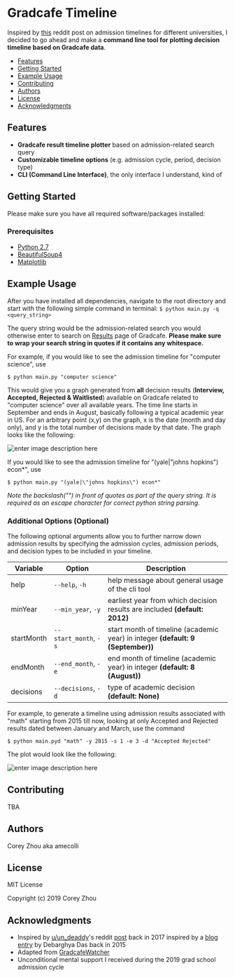 # Gradcafe Timeline

Inspired by [this](https://www.reddit.com/r/gradadmissions/comments/7srxxy/decision_timelines_for_particular_universities/) reddit post on admission timelines for different universities, I decided to go ahead and make a **command line tool for plotting decision timeline based on Gradcafe data**.

- [Features](#features)
- [Getting Started](#getting-started)
- [Example Usage](#example-usage)
- [Contributing](#contributing)
- [Authors](#authors)
- [License](#license)
- [Acknowledgments](#acknowledgments)

## Features

- **Gradcafe result timeline plotter** based on admission-related search query
- **Customizable timeline options** (e.g. admission cycle, period, decision type)
- **CLI (Command Line Interface)**, the only interface I understand, kind of

## Getting Started

Please make sure you have all required software/packages installed:

### Prerequisites

- [Python 2.7](https://www.python.org/downloads/)
- [BeautifulSoup4](https://pypi.org/project/beautifulsoup4/)
- [Matplotlib](https://matplotlib.org/users/installing.html)

## Example Usage

After you have installed all dependencies, navigate to the root directory and start with the following simple command in terminal:
``
$ python main.py -q <query_string>
``

The query string would be the admission-related search you would otherwise enter to search on [Results](https://www.thegradcafe.com/survey/) page of Gradcafe. **Please make sure to wrap your search string in quotes if it contains any whitespace.**

For example, if you would like to see the admission timeline for "computer science", use

``
$ python main.py "computer science"
``

This would give you a graph generated from **all** decision results (**Interview, Accepted, Rejected & Waitlisted**) available on Gradcafe related to "computer science" over all available years. The time line starts in September and ends in August, basically following a typical academic year in US. For an arbitrary point (x,y) on the graph, x is the date (month and day only), and y is the total number of decisions made by that date. The graph looks like the following:

![enter image description here](https://lh3.googleusercontent.com/pgq7c6zNCbYCwylzoIztFVRqihAfHPIgpUsdLj6nlTc8LFLqGchMKjNoBwQy66PfdQJOGT_QnD3w "example_timeline_cs")

If you would like to see the admission timeline for "(yale|"johns hopkins") econ*", use

``
$ python main.py "(yale|\"johns hopkins\") econ*"
``

*Note the backslash("\") in front of quotes as part of the query string. It is required as an escape character for correct python string parsing.*

### Additional Options (Optional)

The following optional arguments allow you to further narrow down admission results by specifying the admission cycles, admission periods, and decision types to be included in your timeline.

| Variable | Option | Description |
|--|--|--|
| help | `--help`, `-h` | help message about general usage of the cli tool |
| minYear | `--min_year`, `-y` | earliest year from which decision results are included **(default: 2012)** |
| startMonth | `--start_month`, `-s` | start month of timeline (academic year) in integer **(default: 9 (September))** | 
| endMonth | `--end_month`, `-e` | end month of timeline (academic year) in integer **(default: 8 (August))** |
| decisions | `--decisions`, `-d` | type of academic decision **(default: None)**| 

For example, to generate a timeline using admission results associated with "math" starting from 2015 till now, looking at only Accepted and Rejected results dated between January and March, use the command

``
$ python main.pyd "math" -y 2015 -s 1 -e 3 -d "Accepted Rejected"
``

The plot would look like the following:

![enter image description here](https://lh3.googleusercontent.com/cdNL6yA6byxkD4_qt4mbLSqAzSA15pwsst_c7Ae2Lguu-gHljqN49SIFFOxXW4nXt9j3evkBLgV_ "example-math-2015-jan-march-ar")
 
## Contributing

TBA

## Authors

Corey Zhou aka amecolli

## License

MIT License

Copyright (c) 2019 Corey Zhou

## Acknowledgments

* Inspired by [u/un_deaddy](https://www.reddit.com/user/un_deaddy)'s reddit [post](https://www.reddit.com/r/gradadmissions/comments/7srxxy/decision_timelines_for_particular_universities/) back in 2017 inspired by a [blog entry](http://debarghyadas.com/writes/the-grad-school-statistics-we-never-had/) by Debarghya Das back in 2015
* Adapted from [GradcafeWatcher](https://github.com/utkarshsimha/GradcafeWatcher)
* Unconditional mental support I received during the 2019 grad school admission cycle
